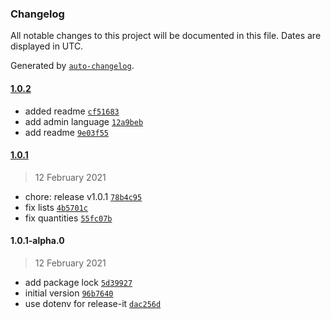 ### Changelog

All notable changes to this project will be documented in this file. Dates are displayed in UTC.

Generated by [`auto-changelog`](https://github.com/CookPete/auto-changelog).

#### [1.0.2](1.0.1/1.0.2)

- added readme [`cf51683`](cf51683bae5d8b96a41d665e38c0ab710e1031c0)
- add admin language [`12a9beb`](12a9beb3ed4b9b6c3b9b2861d85613a359b9e2a6)
- add readme [`9e03f55`](9e03f55d25e5c378a8b2a64f600b53f52854e8bd)

#### [1.0.1](1.0.1-alpha.0/1.0.1)

> 12 February 2021

- chore: release v1.0.1 [`78b4c95`](78b4c95b98753328d1b00a70c98591d826e11289)
- fix lists [`4b5701c`](4b5701c4f25239f4ecd3b2764165c25730cc07c2)
- fix quantities [`55fc07b`](55fc07bd4af3347231b7f5b15591098dddf782ef)

#### 1.0.1-alpha.0

> 12 February 2021

- add package lock [`5d39927`](5d39927655e146fc68c117f6dd7dc0c06eecefd2)
- initial version [`96b7640`](96b7640846f13559ce0610665ea66dc12e1b861e)
- use dotenv for release-it [`dac256d`](dac256df176d72875ad0815054442d011511936e)
